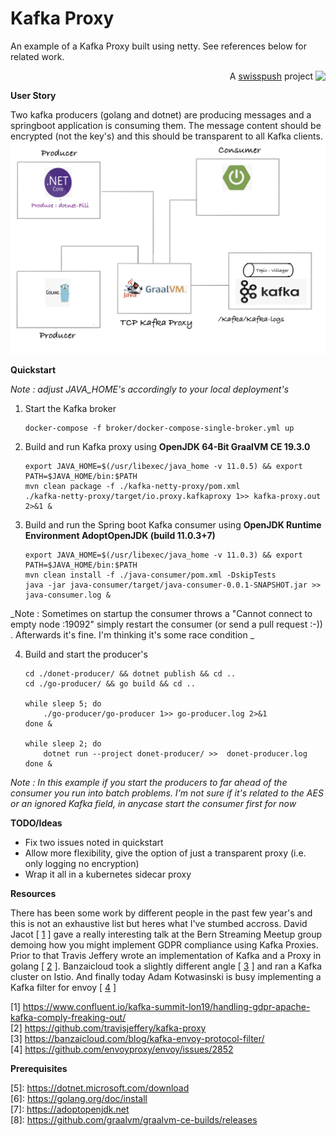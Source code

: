 # Kafka Proxy

An example of a Kafka Proxy built using netty.  See references below for related work.

<p align='right'>A <a href="http://www.swisspush.org">swisspush</a> project <a href="http://www.swisspush.org" border=0><img align="top"  src='https://1.gravatar.com/avatar/cf7292487846085732baf808def5685a?s=32'></a></p>

__User Story__

Two kafka producers (golang and dotnet) are producing messages and a springboot application is 
consuming them. The message content should be encrypted (not the key's) and this should be transparent to all Kafka clients. <br/>
![Alt Text](./kafka.gif)

__Quickstart__

_Note : adjust JAVA_HOME's accordingly to your local deployment's_ 

1. Start the Kafka broker
    ```
    docker-compose -f broker/docker-compose-single-broker.yml up
    ```

2. Build and run Kafka proxy using __OpenJDK 64-Bit GraalVM CE 19.3.0__ 
    ```
    export JAVA_HOME=$(/usr/libexec/java_home -v 11.0.5) && export PATH=$JAVA_HOME/bin:$PATH
    mvn clean package -f ./kafka-netty-proxy/pom.xml
    ./kafka-netty-proxy/target/io.proxy.kafkaproxy 1>> kafka-proxy.out 2>&1 &
    ```

3. Build and run the Spring boot Kafka consumer using __OpenJDK Runtime Environment AdoptOpenJDK (build 11.0.3+7)__
    ```
    export JAVA_HOME=$(/usr/libexec/java_home -v 11.0.3) && export PATH=$JAVA_HOME/bin:$PATH
    mvn clean install -f ./java-consumer/pom.xml -DskipTests
    java -jar java-consumer/target/java-consumer-0.0.1-SNAPSHOT.jar >> java-consumer.log &
    ```
_Note : Sometimes on startup the consumer throws a "Cannot connect to empty node :19092" simply restart the consumer (or send a pull request :-)) . Afterwards it's fine.  I'm thinking it's some race condition _ 



4. Build and start the producer's
    ```
    cd ./donet-producer/ && dotnet publish && cd ..
    cd ./go-producer/ && go build && cd ..
    
    while sleep 5; do
        ./go-producer/go-producer 1>> go-producer.log 2>&1
    done &
    
    while sleep 2; do
        dotnet run --project donet-producer/ >>  donet-producer.log
    done &
    ```
_Note : In this example if you start the producers to far ahead of the consumer you run into batch problems. I'm not sure if it's related to the AES or an ignored Kafka field, in anycase start the consumer first for now_

__TODO/Ideas__
* Fix two issues noted in quickstart
* Allow more flexibility, give the option of just a transparent proxy (i.e. only logging no encryption)
* Wrap it all in a kubernetes sidecar proxy
  
__Resources__
 
 There has been some work by different people in the past few year's and this is not an exhaustive list but 
 heres what I've stumbed accross. David Jacot [ [1](https://www.confluent.io/kafka-summit-lon19/handling-gdpr-apache-kafka-comply-freaking-out/) ] gave a really interesting talk at the Bern Streaming Meetup 
 group demoing how you might implement GDPR compliance using Kafka Proxies. Prior to that Travis Jeffery 
 wrote an implementation of Kafka and a Proxy in golang [ [2](https://www.confluent.io/kafka-summit-lon19/handling-gdpr-apache-kafka-comply-freaking-out/) ]. Banzaicloud took a slightly different 
 angle [ [3](https://banzaicloud.com/blog/kafka-envoy-protocol-filter/) ] and  ran a Kafka cluster on Istio. And finally today Adam Kotwasinski is busy implementing a 
 Kafka filter for envoy  [ [4](https://github.com/envoyproxy/envoy/issues/2852) ]
 
 [1] https://www.confluent.io/kafka-summit-lon19/handling-gdpr-apache-kafka-comply-freaking-out/ <br/>
 [2] https://github.com/travisjeffery/kafka-proxy  <br/>
 [3] https://banzaicloud.com/blog/kafka-envoy-protocol-filter/  <br/>
 [4] https://github.com/envoyproxy/envoy/issues/2852
 
 
 __Prerequisites__
 
 [5]: https://dotnet.microsoft.com/download <br/>
 [6]: https://golang.org/doc/install <br/>
 [7]: https://adoptopenjdk.net <br/>
 [8]: https://github.com/graalvm/graalvm-ce-builds/releases 
